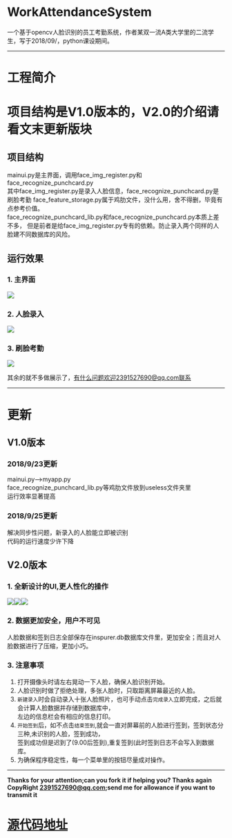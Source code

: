 # WorkAttendanceSystem    
一个基于opencv人脸识别的员工考勤系统，作者某双一流A类大学里的二流学生，写于2018/09/，python课设期间。    

-----------------------------------------------------------------------------------    

# 工程简介    
# **项目结构是V1.0版本的，V2.0的介绍请看文末更新版块**
## 项目结构    
mainui.py是主界面，调用face_img_register.py和face_recognize_punchcard.py   
其中face_img_register.py是录入人脸信息，face_recognize_punchcard.py是刷脸考勤
face_feature_storage.py属于鸡肋文件，没什么用，舍不得删，毕竟有点参考价值。   
face_recognize_punchcard_lib.py和face_recognize_punchcard.py本质上差不多，
但是前者是给face_img_register.py专有的依赖。防止录入两个同样的人脸建不同数据库的风险。   

## 运行效果   
### 1. 主界面   
![](https://i.imgur.com/fNw0Mgj.png)   
### 2. 人脸录入   
![](https://i.imgur.com/Gg3hmBs.png)    
### 3. 刷脸考勤  
![](https://i.imgur.com/ymz7nYV.png)

其余的就不多做展示了，有什么问题欢迎2391527690@qq.com联系      

-----------------------------------------------------------------------------------
# 更新     
## V1.0版本    
### 2018/9/23更新
mainui.py-->myapp.py   
face_recognize_punchcard_lib.py等鸡肋文件放到useless文件夹里    
运行效率显著提高   

### 2018/9/25更新    
解决同步性问题，新录入的人脸能立即被识别    
代码的运行速度少许下降    

## V2.0版本   
### 1. 全新设计的UI,更人性化的操作    
![](https://i.imgur.com/2dDK3Yo.png)![](https://i.imgur.com/UgpBEwb.png)![](https://i.imgur.com/ABcKPML.png)     
### 2. 数据更加安全，用户不可见
人脸数据和签到日志全部保存在inspurer.db数据库文件里，更加安全；而且对人脸数据进行了压缩，更加小巧。   
### 3. 注意事项       
1. 打开摄像头时请左右晃动一下人脸，确保人脸识别开始。   
2. 人脸识别时做了拒绝处理，多张人脸时，只取距离屏幕最近的人脸。      
3. `新建录入`时会自动录入十张人脸照片，也可手动点击`完成录入`立即完成，之后就会计算人脸数据并存储到数据库中，    
左边的信息栏会有相应的信息打印。   
4. `开始签到`后，如不点击`结束签到`,就会一直对屏幕前的人脸进行签到，签到状态分三种,未识别的人脸，签到成功，   
签到成功但是迟到了(9.00后签到),重复签到(此时签到日志不会写入到数据库。         
5. 为确保程序稳定性，每一个菜单里的按钮尽量成对操作。    

-----------------------------------------------------------------------------------
******Thanks for your attention;can you fork it if helping you? Thanks again******    
****CopyRight 2391527690@qq.com;send me for allowance if you want to transmit it****    


# [源代码地址](https://github.com/inspurer/WorkAttendanceSystem)   

